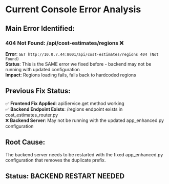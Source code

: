 # Current Console Error Analysis

## Main Error Identified:

### **404 Not Found: /api/cost-estimates/regions** ❌
**Error**: `GET http://10.0.7.44:8001/api/cost-estimates/regions 404 (Not Found)`  
**Status**: This is the SAME error we fixed before - backend may not be running with updated configuration  
**Impact**: Regions loading fails, falls back to hardcoded regions  

## Previous Fix Status:
✅ **Frontend Fix Applied**: apiService.get method working  
✅ **Backend Endpoint Exists**: /regions endpoint exists in cost_estimates_router.py  
❌ **Backend Server**: May not be running with the updated app_enhanced.py configuration  

## Root Cause:
The backend server needs to be restarted with the fixed app_enhanced.py configuration that removes the duplicate prefix.

## Status: BACKEND RESTART NEEDED
